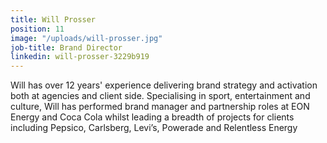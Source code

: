 ```yaml
---
title: Will Prosser
position: 11
image: "/uploads/will-prosser.jpg"
job-title: Brand Director
linkedin: will-prosser-3229b919
---
```


Will has over 12 years' experience delivering brand strategy and activation both at agencies and client side. Specialising in sport, entertainment and culture, Will has performed brand manager and partnership roles at EON Energy and Coca Cola whilst leading a breadth of projects for clients including Pepsico, Carlsberg, Levi’s, Powerade and Relentless Energy
